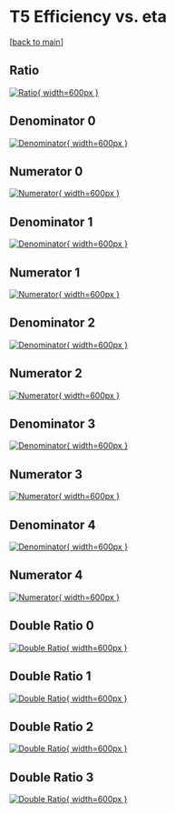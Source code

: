 # T5 Efficiency vs. eta

[[back to main](./)]



## Ratio

[![Ratio](../mtv/var/T5_loweta_11_0_eff_eta.png){ width=600px }](../mtv/var/T5_loweta_11_0_eff_eta.pdf)

## Denominator 0

[![Denominator](../mtv/den/T5_loweta_11_0_eff_eta_den0.png){ width=600px }](../mtv/den/T5_loweta_11_0_eff_eta_den0.pdf)

## Numerator 0

[![Numerator](../mtv/num/T5_loweta_11_0_eff_eta_num0.png){ width=600px }](../mtv/num/T5_loweta_11_0_eff_eta_num0.pdf)

## Denominator 1

[![Denominator](../mtv/den/T5_loweta_11_0_eff_eta_den1.png){ width=600px }](../mtv/den/T5_loweta_11_0_eff_eta_den1.pdf)

## Numerator 1

[![Numerator](../mtv/num/T5_loweta_11_0_eff_eta_num1.png){ width=600px }](../mtv/num/T5_loweta_11_0_eff_eta_num1.pdf)

## Denominator 2

[![Denominator](../mtv/den/T5_loweta_11_0_eff_eta_den2.png){ width=600px }](../mtv/den/T5_loweta_11_0_eff_eta_den2.pdf)

## Numerator 2

[![Numerator](../mtv/num/T5_loweta_11_0_eff_eta_num2.png){ width=600px }](../mtv/num/T5_loweta_11_0_eff_eta_num2.pdf)

## Denominator 3

[![Denominator](../mtv/den/T5_loweta_11_0_eff_eta_den3.png){ width=600px }](../mtv/den/T5_loweta_11_0_eff_eta_den3.pdf)

## Numerator 3

[![Numerator](../mtv/num/T5_loweta_11_0_eff_eta_num3.png){ width=600px }](../mtv/num/T5_loweta_11_0_eff_eta_num3.pdf)

## Denominator 4

[![Denominator](../mtv/den/T5_loweta_11_0_eff_eta_den4.png){ width=600px }](../mtv/den/T5_loweta_11_0_eff_eta_den4.pdf)

## Numerator 4

[![Numerator](../mtv/num/T5_loweta_11_0_eff_eta_num4.png){ width=600px }](../mtv/num/T5_loweta_11_0_eff_eta_num4.pdf)

## Double Ratio 0

[![Double Ratio](../mtv/ratio/T5_loweta_11_0_eff_eta_ratio0.png){ width=600px }](../mtv/ratio/T5_loweta_11_0_eff_eta_ratio0.pdf)

## Double Ratio 1

[![Double Ratio](../mtv/ratio/T5_loweta_11_0_eff_eta_ratio1.png){ width=600px }](../mtv/ratio/T5_loweta_11_0_eff_eta_ratio1.pdf)

## Double Ratio 2

[![Double Ratio](../mtv/ratio/T5_loweta_11_0_eff_eta_ratio2.png){ width=600px }](../mtv/ratio/T5_loweta_11_0_eff_eta_ratio2.pdf)

## Double Ratio 3

[![Double Ratio](../mtv/ratio/T5_loweta_11_0_eff_eta_ratio3.png){ width=600px }](../mtv/ratio/T5_loweta_11_0_eff_eta_ratio3.pdf)

